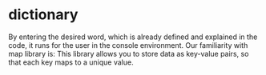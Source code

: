 # dictionary
By entering the desired word, which is already defined and explained in the code, it runs for the user in the console environment. Our familiarity with map library is: This library allows you to store data as key-value pairs, so that each key maps to a unique value.
